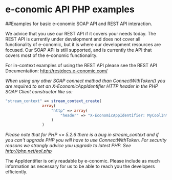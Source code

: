 # e-conomic API PHP examples
##Examples for basic e-conomic SOAP API and REST API interaction.

We advice that you use our REST API if it covers your needs today. The REST API is currently under development and does not cover all functionality of e-conomic, but it is where our development resources are focused. Our SOAP API is still supported, and is currently the API that covers most of the e-conomic functionality.

For in-context examples of using the REST API please see the REST API Documentation: http://restdocs.e-conomic.com/

_When using any other SOAP connect method than ConnectWithToken() you are required to set an X-EconomicAppIdentifier HTTP header in the PHP SOAP Client constructor like so:_

```PHP
"stream_context" => stream_context_create(
				array(
					"http" => array(
						"header" => "X-EconomicAppIdentifier: MyCoolIntegration/1.1 (http://example.com/MyCoolIntegration/; MyCoolIntegration@example.com) BasedOnSuperLib/1.4"
					)
				)
```

_Please note that for PHP <= 5.2.6 there is a bug in stream_context and if you can't upgrade PHP you will have to use ConnectWithToken. For security reasons we strongly advice you upgrade to latest PHP. See http://php.net/eol.php_

The AppIdentifier is only readable by e-conomic. Please include as much information as necessary for us to be able to reach you the developers efficiently.
